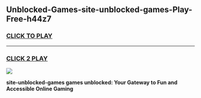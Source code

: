 
## Unblocked-Games-site-unblocked-games-Play-Free-h44z7
<h3>
<a href="https://premium76.site?title=site-unblocked-games&ref=15A">CLICK TO PLAY</a></h3>
<hr>

<h3>
<a href="https://premium76.site?title=site-unblocked-games&ref=15A">CLICK 2 PLAY</a>
  
</h3>

<a href="https://premium76.site?title=site-unblocked-games&ref=15A"><img src="https://clearcache.store/games.png"></a>


**site-unblocked-games games unblocked: Your Gateway to Fun and Accessible Online Gaming**
